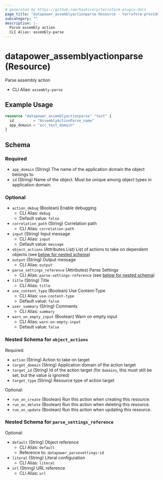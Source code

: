 ```yaml
---
# generated by https://github.com/hashicorp/terraform-plugin-docs
page_title: "datapower_assemblyactionparse Resource - terraform-provider-datapower"
subcategory: ""
description: |-
  Parse assembly action
  CLI Alias: assembly-parse
---
```


# datapower_assemblyactionparse (Resource)

Parse assembly action
  - CLI Alias: `assembly-parse`

## Example Usage

```terraform
resource "datapower_assemblyactionparse" "test" {
  id         = "AssemblyActionParse_name"
  app_domain = "acc_test_domain"
}
```

<!-- schema generated by tfplugindocs -->
## Schema

### Required

- `app_domain` (String) The name of the application domain the object belongs to
- `id` (String) Name of the object. Must be unique among object types in application domain.

### Optional

- `action_debug` (Boolean) Enable debugging
  - CLI Alias: `debug`
  - Default value: `false`
- `correlation_path` (String) Correlation path
  - CLI Alias: `correlation-path`
- `input` (String) Input message
  - CLI Alias: `input`
  - Default value: `message`
- `object_actions` (Attributes List) List of actions to take on dependent objects (see [below for nested schema](#nestedatt--object_actions))
- `output` (String) Output message
  - CLI Alias: `output`
- `parse_settings_reference` (Attributes) Parse Settings
  - CLI Alias: `parse-settings-reference` (see [below for nested schema](#nestedatt--parse_settings_reference))
- `title` (String) Title
  - CLI Alias: `title`
- `use_content_type` (Boolean) Use Content-Type
  - CLI Alias: `use-content-type`
  - Default value: `false`
- `user_summary` (String) Comments
  - CLI Alias: `summary`
- `warn_on_empty_input` (Boolean) Warn on empty input
  - CLI Alias: `warn-on-empty-input`
  - Default value: `false`

<a id="nestedatt--object_actions"></a>
### Nested Schema for `object_actions`

Required:

- `action` (String) Action to take on target
- `target_domain` (String) Application domain of the action target
- `target_id` (String) Id of the action target (for `domains`, this must still be set, but the value is ignored)
- `target_type` (String) Resource type of action target

Optional:

- `run_on_create` (Boolean) Run this action when creating this resource.
- `run_on_delete` (Boolean) Run this action when deleting this resource.
- `run_on_update` (Boolean) Run this action when updating this resource.


<a id="nestedatt--parse_settings_reference"></a>
### Nested Schema for `parse_settings_reference`

Optional:

- `default` (String) Object reference
  - CLI Alias: `default`
  - Reference to: `datapower_parsesettings:id`
- `literal` (String) Literal configuration
  - CLI Alias: `literal`
- `url` (String) URL reference
  - CLI Alias: `url`
